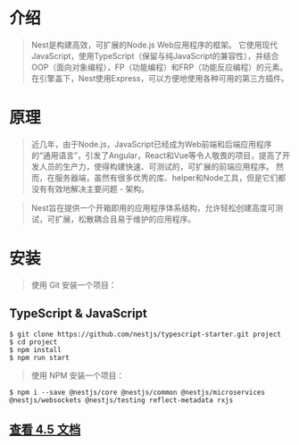 # 介绍

> Nest是构建高效，可扩展的Node.js Web应用程序的框架。 它使用现代JavaScript，使用TypeScript（保留与纯JavaScript的兼容性），并结合OOP（面向对象编程），FP（功能编程）和FRP（功能反应编程）的元素。在引擎盖下，Nest使用Express，可以方便地使用各种可用的第三方插件。

# 原理

> 近几年，由于Node.js，JavaScript已经成为Web前端和后端应用程序的“通用语言”，引发了Angular，React和Vue等令人敬畏的项目，提高了开发人员的生产力，使得构建快速、可测试的，可扩展的前端应用程序。 然而，在服务器端，虽然有很多优秀的库、helper和Node工具，但是它们都没有有效地解决主要问题 - 架构。

> Nest旨在提供一个开箱即用的应用程序体系结构，允许轻松创建高度可测试，可扩展，松散耦合且易于维护的应用程序。

# 安装

> 使用 Git 安装一个项目：


## TypeScript & JavaScript

```
$ git clone https://github.com/nestjs/typescript-starter.git project
$ cd project
$ npm install
$ npm run start
```


> 使用 NPM 安装一个项目：

```
$ npm i --save @nestjs/core @nestjs/common @nestjs/microservices @nestjs/websockets @nestjs/testing reflect-metadata rxjs
```

## [查看 4.5 文档](/4.5/)